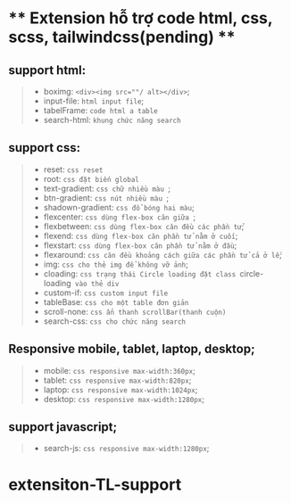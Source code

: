 # ** Extension hỗ trợ code html, css, scss, tailwindcss(pending) **

## support html:

> - boximg: `<div><img src=""/ alt></div>`;
> - input-file: `html input file`;
> - tabelFrame: `code html a table`
> - search-html: `khung chức năng search `

## support css:

> - reset: `css reset `
> - root: `css đặt biến global`
> - text-gradient: `css chữ nhiều màu `;
> - btn-gradient: `css nút nhiều màu `;
> - shadown-gradient: `css đổ bóng hai màu`;
> - flexcenter: `css dùng flex-box căn giữa `;
> - flexbetween: `css dùng flex-box căn đều các phần tử`;
> - flexend: `css dùng flex-box căn phần tử nằm ở cuối`;
> - flexstart: `css dùng flex-box căn phần tử nằm ở đầu`;
> - flexaround: `css căn đều khoảng cách giữa các phần tử cả ở lề`;
> - img: `css cho thẻ img để không vỡ ảnh`;
> - cloading: `css trạng thái Circle loading đặt class `circle-loading` vào thẻ div`
> - custom-if: `css custom input file`
> - tableBase: `css cho một table đơn giản`
> - scroll-none: `css ẩn thanh scrollBar(thanh cuộn)`
> - search-css: `css cho chức năng search`

## Responsive mobile, tablet, laptop, desktop;

> - mobile: `css responsive max-width:360px`;
> - tablet: `css responsive max-width:820px`;
> - laptop: `css responsive max-width:1024px`;
> - desktop: `css responsive max-width:1280px`;

## support javascript;

> - search-js: `css responsive max-width:1280px`;

# extensiton-TL-support
